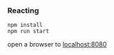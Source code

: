### Reacting

```
npm install
npm run start
```

open a browser to [localhost:8080](http://localhost:8080)
